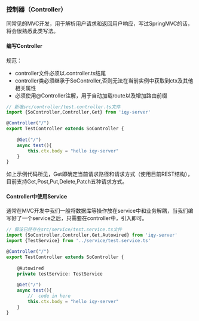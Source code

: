 ### 控制器（Controller）

同常见的MVC开发，用于解析用户请求和返回用户响应，写过SpringMVC的话，将会很熟悉此类写法。

#### 编写Controller

规范：

- controller文件必须以.controller.ts结尾
- controller类必须继承于SoController,否则无法在当前实例中获取到ctx及其他相关属性
- 必须使用@Controller注解，用于自动加载route以及增加路由前缀

```typescript
// 新增src/controller/test.controller.ts文件
import {SoController,Controller,Get} from 'iqy-server'

@Controller("/")
export TestController extends SoController {
    
    @Get("/")
    async test(){
        this.ctx.body = "hello iqy-server"
    }
}
```

如上示例代码所见，Get即确定当前请求路径和请求方式（使用目前REST结构），目前支持Get,Post,Put,Delete,Patch五种请求方式。

####  Controller中使用Service

通常在MVC开发中我们一般将数据库等操作放在service中和业务解耦，当我们编写好了一个service之后，只需要在controller中，引入即可。

```typescript
// 假设已经存在src/service/test.service.ts文件
import {SoController,Controller,Get,Autowired} from 'iqy-server'
import {TestService} from '../service/test.service.ts'

@Controller("/")
export TestController extends SoController {
    
    @Autowired
    private testService: TestService
    
    @Get("/")
    async test(){
        //  code in here
        this.ctx.body = "hello iqy-server"
    }
}
```



